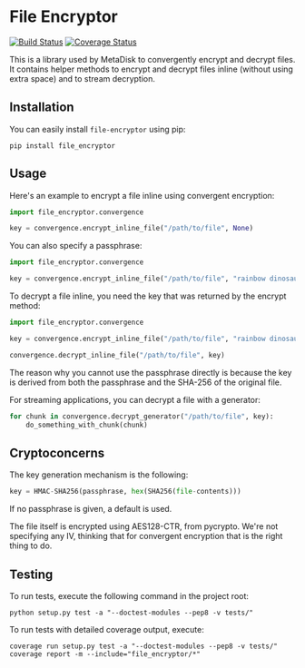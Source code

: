 # File Encryptor

[![Build Status](https://travis-ci.org/Storj/file-encryptor.svg)](https://travis-ci.org/Storj/file-encryptor)
[![Coverage Status](https://coveralls.io/repos/Storj/file-encryptor/badge.png?branch=master)](https://coveralls.io/r/Storj/file-encryptor?branch=master)

This is a library used by MetaDisk to convergently encrypt and decrypt files. It contains helper methods to encrypt and decrypt files inline (without using extra space) and to stream decryption.

## Installation

You can easily install `file-encryptor` using pip:

```
pip install file_encryptor
```

## Usage

Here's an example to encrypt a file inline using convergent encryption:

```python
import file_encryptor.convergence

key = convergence.encrypt_inline_file("/path/to/file", None)
```

You can also specify a passphrase:

```python
import file_encryptor.convergence

key = convergence.encrypt_inline_file("/path/to/file", "rainbow dinosaur secret")
```

To decrypt a file inline, you need the key that was returned by the encrypt
method:

```python
import file_encryptor.convergence

key = convergence.encrypt_inline_file("/path/to/file", "rainbow dinosaur secret")

convergence.decrypt_inline_file("/path/to/file", key)
```

The reason why you cannot use the passphrase directly is because the key is derived from both the passphrase and the SHA-256 of the original file.

For streaming applications, you can decrypt a file with a generator:

```python
for chunk in convergence.decrypt_generator("/path/to/file", key):
    do_something_with_chunk(chunk)
```


## Cryptoconcerns

The key generation mechanism is the following:

```python
key = HMAC-SHA256(passphrase, hex(SHA256(file-contents)))
```

If no passphrase is given, a default is used.

The file itself is encrypted using AES128-CTR, from pycrypto. We're not specifying any IV, thinking that for convergent encryption that is the right thing to do.

## Testing

To run tests, execute the following command in the project root:

```
python setup.py test -a "--doctest-modules --pep8 -v tests/"
```

To run tests with detailed coverage output, execute:

```
coverage run setup.py test -a "--doctest-modules --pep8 -v tests/"
coverage report -m --include="file_encryptor/*"
```